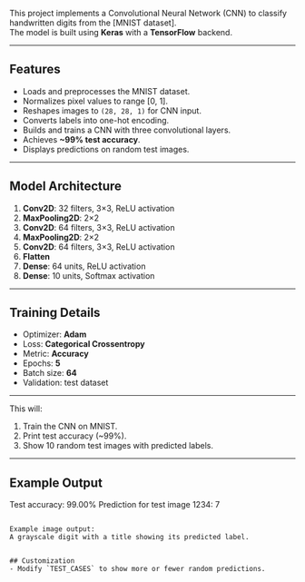 This project implements a Convolutional Neural Network (CNN) to classify handwritten digits from the [MNIST dataset].  
The model is built using **Keras** with a **TensorFlow** backend.

---

## Features
- Loads and preprocesses the MNIST dataset.
- Normalizes pixel values to range [0, 1].
- Reshapes images to `(28, 28, 1)` for CNN input.
- Converts labels into one-hot encoding.
- Builds and trains a CNN with three convolutional layers.
- Achieves **~99% test accuracy**.
- Displays predictions on random test images.

---

## Model Architecture
1. **Conv2D**: 32 filters, 3×3, ReLU activation  
2. **MaxPooling2D**: 2×2  
3. **Conv2D**: 64 filters, 3×3, ReLU activation  
4. **MaxPooling2D**: 2×2  
5. **Conv2D**: 64 filters, 3×3, ReLU activation  
6. **Flatten**  
7. **Dense**: 64 units, ReLU activation  
8. **Dense**: 10 units, Softmax activation  

---

## Training Details
- Optimizer: **Adam**  
- Loss: **Categorical Crossentropy**  
- Metric: **Accuracy**  
- Epochs: **5**  
- Batch size: **64**  
- Validation: test dataset  

---

This will:
1. Train the CNN on MNIST.  
2. Print test accuracy (~99%).  
3. Show 10 random test images with predicted labels.  

---

## Example Output
Test accuracy: 99.00%
Prediction for test image 1234: 7
```

Example image output:  
A grayscale digit with a title showing its predicted label.


## Customization
- Modify `TEST_CASES` to show more or fewer random predictions.  

